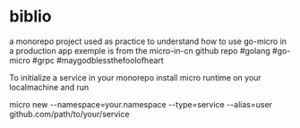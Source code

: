 # biblio

a monorepo project used as practice to understand how to use go-micro in a production app exemple is from the micro-in-cn github repo
#golang #go-micro #grpc #maygodblessthefoolofheart

To initialize a service in your monorepo install micro runtime on your localmachine and run

micro new --namespace=your.namespace --type=service --alias=user github.com/path/to/your/service
